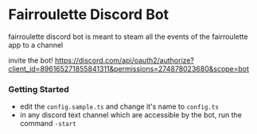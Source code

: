 # Fairroulette Discord Bot

fairroulette discord bot is meant to steam all the events of the fairroulette app to a channel

invite the bot!
https://discord.com/api/oauth2/authorize?client_id=896165271855841311&permissions=274878023680&scope=bot

### Getting Started

- edit the `config.sample.ts` and change it's name to `config.ts`
- in any discord text channel which are accessible by the bot, run the command `-start`
